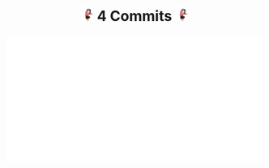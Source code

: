 <h1 align="center"><img src="azumanga-daioh.gif" width="25"><b> 4 Commits <img src="azumanga-daioh.gif" width="25"></b></h1>
<p>
  <img src="object1.svg">
</p>




<!--
**DJ-RV/DJ-RV** is a ✨ _special_ ✨ repository because its `README.md` (this file) appears on your GitHub profile.

Here are some ideas to get you started:

- 🔭 I’m currently working on ...
- 🌱 I’m currently learning ...
- 👯 I’m looking to collaborate on ...
- 🤔 I’m looking for help with ...
- 💬 Ask me about ...
- 📫 How to reach me: ...
- 😄 Pronouns: ...
- ⚡ Fun fact: ...
-->
